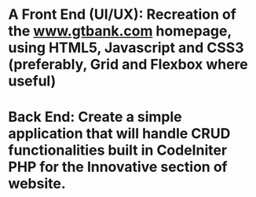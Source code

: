 
# A Front End (UI/UX): Recreation of the www.gtbank.com homepage, using HTML5, Javascript and CSS3 (preferably, Grid and Flexbox where useful)
# Back End: Create a simple application that will handle CRUD functionalities built in CodeIniter PHP for the Innovative section of website.
